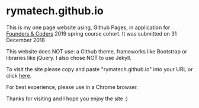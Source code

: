 # rymatech.github.io

This is my one page website using, Github Pages, in application for [Founders & Coders](https://www.foundersandcoders.com/) 2019 spring course cohort. It was submitted on 31 December 2018

This website does NOT use: a Github theme, frameworks like Bootstrap or libraries like jQuery. I also chose NOT to use Jekyll.

To visit the site please copy and paste "rymatech.github.io" into your URL or click [here](https://rymatech.github.io/).

For best experience, please use in a Chrome browser.

Thanks for visiting and I hope you enjoy the site :)
